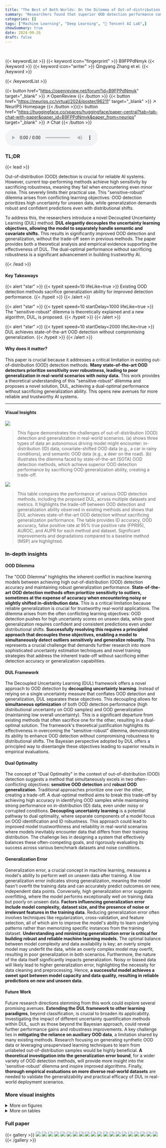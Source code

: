 ```yaml
---
title: "The Best of Both Worlds: On the Dilemma of Out-of-distribution Detection"
summary: "Researchers found that superior OOD detection performance comes at the cost of reduced generalization.  Their novel Decoupled Uncertainty Learning (DUL) algorithm harmonizes OOD detection and generali..."
categories: []
tags: ["Machine Learning", "Deep Learning", "🏢 Tencent AI Lab",]
showSummary: true
date: 2024-09-26
draft: false
---
```


<br>

{{< keywordList >}}
{{< keyword icon="fingerprint" >}} B9FPPdNmyk {{< /keyword >}}
{{< keyword icon="writer" >}} Qingyang Zhang et el. {{< /keyword >}}
 
{{< /keywordList >}}

{{< button href="https://openreview.net/forum?id=B9FPPdNmyk" target="_blank" >}}
↗ OpenReview
{{< /button >}}
{{< button href="https://neurips.cc/virtual/2024/poster/96211" target="_blank" >}}
↗ NeurIPS Homepage
{{< /button >}}{{< button href="https://huggingface.co/spaces/huggingface/paper-central?tab=tab-chat-with-paper&paper_id=B9FPPdNmyk&paper_from=neurips" target="_blank" >}}
↗ Chat
{{< /button >}}



<audio controls>
    <source src="https://ai-paper-reviewer.com/B9FPPdNmyk/podcast.wav" type="audio/wav">
    Your browser does not support the audio element.
</audio>


### TL;DR


{{< lead >}}

Out-of-distribution (OOD) detection is crucial for reliable AI systems.  However, current top-performing methods achieve high sensitivity by sacrificing robustness, meaning they fail when encountering even minor noise. This severely limits their practical use. This "sensitive-robust" dilemma arises from conflicting learning objectives: OOD detection prioritizes high uncertainty for unseen data, while generalization demands robust and confident predictions even with distributional shifts. 



To address this, the researchers introduce a novel Decoupled Uncertainty Learning (DUL) method. **DUL elegantly decouples the uncertainty learning objectives, allowing the model to separately handle semantic and covariate shifts.** This results in significantly improved OOD detection and generalization, without the trade-off seen in previous methods. The paper provides both a theoretical analysis and empirical evidence supporting the effectiveness of DUL. The dual-optimal performance without sacrificing robustness is a significant advancement in building trustworthy AI.

{{< /lead >}}


#### Key Takeaways

{{< alert "star" >}}
{{< typeit speed=10 lifeLike=true >}} Existing OOD detection methods sacrifice generalization ability for improved detection performance. {{< /typeit >}}
{{< /alert >}}

{{< alert "star" >}}
{{< typeit speed=10 startDelay=1000 lifeLike=true >}} The "sensitive-robust" dilemma is theoretically explained and a new algorithm, DUL, is proposed. {{< /typeit >}}
{{< /alert >}}

{{< alert "star" >}}
{{< typeit speed=10 startDelay=2000 lifeLike=true >}} DUL achieves state-of-the-art OOD detection without compromising generalization. {{< /typeit >}}
{{< /alert >}}

#### Why does it matter?
This paper is crucial because it addresses a critical limitation in existing out-of-distribution (OOD) detection methods.  **Many state-of-the-art OOD detectors prioritize sensitivity over robustness, leading to poor generalization in real-world scenarios with noisy data.** This work provides a theoretical understanding of this "sensitive-robust" dilemma and proposes a novel solution, DUL, achieving a dual-optimal performance without sacrificing generalization ability.  This opens new avenues for more reliable and trustworthy AI systems.

------
#### Visual Insights



![](https://ai-paper-reviewer.com/B9FPPdNmyk/figures_1_1.jpg)

> This figure demonstrates the challenges of out-of-distribution (OOD) detection and generalization in real-world scenarios.  (a) shows three types of data an autonomous driving model might encounter: in-distribution (ID) data, covariate-shifted OOD data (e.g., a car in rainy conditions), and semantic OOD data (e.g., a deer on the road).  (b) illustrates the dilemma faced by state-of-the-art (SOTA) OOD detection methods, which achieve superior OOD detection performance by sacrificing OOD generalization ability, creating a trade-off.





![](https://ai-paper-reviewer.com/B9FPPdNmyk/tables_7_1.jpg)

> This table compares the performance of various OOD detection methods, including the proposed DUL, across multiple datasets and metrics.  It highlights the trade-off between OOD detection and generalization ability observed in existing methods and shows that DUL achieves state-of-the-art OOD detection without sacrificing generalization performance.  The table provides ID accuracy, OOD accuracy, false positive rate at 95% true positive rate (FPR95), AUROC, and AUPR for each method and dataset.  Significant improvements and degradations compared to a baseline method (MSP) are highlighted.





### In-depth insights


#### OOD Dilemma
The "OOD Dilemma" highlights the inherent conflict in machine learning models between achieving high out-of-distribution (OOD) detection accuracy and maintaining robust generalization performance.  **State-of-the-art OOD detection methods often prioritize sensitivity to outliers, sometimes at the expense of accuracy when encountering noisy or slightly shifted in-distribution data.** This is a critical limitation because reliable generalization is crucial for trustworthy real-world applications.  The dilemma arises from the often conflicting learning objectives:  OOD detection pushes for high uncertainty scores on unseen data, while good generalization requires confident and consistent predictions even under distributional shifts.  **Successfully resolving this requires a principled approach that decouples these objectives, enabling a model to simultaneously detect outliers sensitively and generalize robustly.** This represents a crucial challenge that demands further research into more sophisticated uncertainty estimation techniques and novel training strategies that address the inherent trade-off without sacrificing either detection accuracy or generalization capabilities.

#### DUL Framework
The Decoupled Uncertainty Learning (DUL) framework offers a novel approach to OOD detection by **decoupling uncertainty learning**.  Instead of relying on a single uncertainty measure that conflates OOD detection and generalization, DUL separates these objectives. This decoupling allows for **simultaneous optimization** of both OOD detection performance (high distributional uncertainty on OOD samples) and OOD generalization (maintaining low overall uncertainty). This is a significant departure from existing methods that often sacrifice one for the other, resulting in a dual-optimal solution.  The framework's theoretical justification highlights its effectiveness in overcoming the "sensitive-robust" dilemma, demonstrating its ability to enhance OOD detection without compromising robustness to distributional shifts. The Bayesian perspective adopted by DUL offers a principled way to disentangle these objectives leading to superior results in empirical evaluations.

#### Dual Optimality
The concept of "Dual Optimality" in the context of out-of-distribution (OOD) detection suggests a method that simultaneously excels in two often-conflicting objectives: **sensitive OOD detection** and **robust OOD generalization**.  Traditional approaches prioritize one over the other, creating a trade-off.  A dual-optimal method aims to break this trade-off by achieving high accuracy in identifying OOD samples while maintaining strong performance on in-distribution (ID) data, even under noisy or corrupted conditions. **Decoupling uncertainty learning** is a potential pathway to dual optimality, where separate components of a model focus on OOD identification and ID robustness. This approach could lead to improved model trustworthiness and reliability in real-world scenarios where models inevitably encounter data that differs from their training distribution. The challenge lies in designing a system that effectively balances these often-competing goals, and rigorously evaluating its success across various benchmark datasets and noise conditions.

#### Generalization Error
Generalization error, a crucial concept in machine learning, measures a model's ability to perform well on unseen data after training.  A low generalization error indicates strong generalization, meaning the model hasn't overfit the training data and can accurately predict outcomes on new, independent data points.  Conversely, high generalization error suggests overfitting, where the model performs exceptionally well on training data but poorly on unseen data. **Factors influencing generalization error include model complexity, dataset size, and the presence of noise or irrelevant features in the training data.**  Reducing generalization error often involves techniques like regularization, cross-validation, and feature selection, all of which aim to improve the model's ability to learn underlying patterns rather than memorizing specific instances from the training dataset. **Understanding and minimizing generalization error is critical for building robust and reliable machine learning models.** The optimal balance between model complexity and data availability is key;  an overly simple model may underfit the data, while an overly complex model may overfit, resulting in poor generalization in both scenarios.  Furthermore, the nature of the data itself significantly impacts generalization.  Noisy or biased data will likely lead to higher generalization error, highlighting the necessity for data cleaning and preprocessing.  Hence, **a successful model achieves a sweet spot between model capacity and data quality, resulting in reliable predictions on new and unseen data.**

#### Future Work
Future research directions stemming from this work could explore several promising avenues.  **Extending the DUL framework to other learning paradigms**, beyond classification, is crucial to broaden its applicability.  Investigating the impact of different uncertainty quantification methods within DUL, such as those beyond the Bayesian approach, could reveal further performance gains and robustness improvements. A key challenge lies in **mitigating the reliance on auxiliary OOD data**, a limitation shared by many existing methods.  Research focusing on generating synthetic OOD data or leveraging unsupervised learning techniques to learn from unlabeled out-of-distribution samples would be highly beneficial.  **A theoretical investigation into the generalization error bound**, for a wider variety of OOD detection methods, will provide more insight into the 'sensitive-robust' dilemma and inspire improved algorithms.  Finally, **thorough empirical evaluations on more diverse real-world datasets** are needed to validate the generalizability and practical efficacy of DUL in real-world deployment scenarios.


### More visual insights

<details>
<summary>More on figures
</summary>


![](https://ai-paper-reviewer.com/B9FPPdNmyk/figures_1_2.jpg)

> This figure demonstrates the dilemma faced by current state-of-the-art (SOTA) out-of-distribution (OOD) detection methods.  Subfigure (a) illustrates the three types of data encountered in real-world deployments of machine learning models: in-distribution (ID) data, covariate-shifted OOD data (with noise or corruption), and semantic OOD data (samples not belonging to any known class). Subfigure (b) shows that most SOTA OOD detection methods achieve high performance by sacrificing OOD generalization ability. They operate in a trade-off area,  while the proposed method (DUL) achieves both high OOD detection and generalization performance.


![](https://ai-paper-reviewer.com/B9FPPdNmyk/figures_9_1.jpg)

> Figure 1(a) shows three types of data that machine learning models encounter in the real world: in-distribution (ID) data, covariate-shifted OOD data (with noise or corruption), and semantic OOD data (from unknown classes).  Figure 1(b) illustrates the dilemma of current state-of-the-art (SOTA) OOD detection methods.  These methods achieve high OOD detection performance but sacrifice OOD generalization ability.  The figure uses a trade-off area graph to depict this balance.


![](https://ai-paper-reviewer.com/B9FPPdNmyk/figures_9_2.jpg)

> This figure visualizes the different types of uncertainty estimated by the Decoupled Uncertainty Learning (DUL) method.  It shows the distributions of data uncertainty, distributional uncertainty, and total uncertainty for three different model training scenarios: a pretrained model, a model finetuned without DUL, and a model finetuned with DUL. The distributions are shown for both in-distribution (ID) and out-of-distribution (OOD) data, allowing for a comparison of how DUL affects the various uncertainty measures, particularly in relation to OOD detection and generalization.


![](https://ai-paper-reviewer.com/B9FPPdNmyk/figures_24_1.jpg)

> This figure demonstrates the challenges in out-of-distribution (OOD) detection and generalization.  (a) shows the different types of data encountered during model deployment, including in-distribution (ID) data, covariate-shifted OOD data (noisy or corrupted), and semantic OOD data (from completely different classes).  (b) illustrates the trade-off dilemma that state-of-the-art (SOTA) OOD detection methods face.  These methods achieve high OOD detection performance but at the cost of sacrificing OOD generalization ability.


</details>




<details>
<summary>More on tables
</summary>


![](https://ai-paper-reviewer.com/B9FPPdNmyk/tables_9_1.jpg)
> This table compares the performance of various OOD detection methods, including the proposed DUL, across different datasets.  It shows ID accuracy, OOD accuracy (generalization), false positive rate at 95% true positive rate (FPR95), AUROC, and AUPR.  Improvements and degradations compared to a baseline method (MSP) are highlighted. The table emphasizes DUL's superior OOD detection performance without sacrificing generalization, a key advantage over other methods.

![](https://ai-paper-reviewer.com/B9FPPdNmyk/tables_9_2.jpg)
> This table compares the performance of various OOD detection methods, including the proposed DUL, across different datasets.  It evaluates both OOD detection performance (FPR, AUROC, AUPR) and OOD generalization ability (OOD accuracy).  The table highlights methods that significantly improve or degrade performance compared to a baseline (MSP), emphasizing DUL's unique ability to achieve state-of-the-art OOD detection without sacrificing generalization.

![](https://ai-paper-reviewer.com/B9FPPdNmyk/tables_19_1.jpg)
> This table compares the performance of various OOD detection methods, including the proposed DUL, across different datasets and metrics.  It highlights the trade-off often seen between OOD detection accuracy and generalization ability, showing that DUL is the only method to achieve state-of-the-art OOD detection without sacrificing generalization performance.  The table provides ID accuracy, OOD accuracy, FPR95, AUROC, and AUPR values for each method.  Significant improvements or degradations compared to a baseline method are color-coded.

![](https://ai-paper-reviewer.com/B9FPPdNmyk/tables_19_2.jpg)
> This table compares the performance of various OOD detection methods, including the proposed DUL method, across different datasets.  It evaluates both OOD detection performance (FPR, AUROC, AUPR) and OOD generalization ability (OOD accuracy). The table highlights the unique advantage of DUL, which achieves state-of-the-art OOD detection without sacrificing generalization performance, a key issue addressed in the paper.

![](https://ai-paper-reviewer.com/B9FPPdNmyk/tables_19_3.jpg)
> This table compares the performance of various OOD detection methods across different datasets.  It highlights the trade-off between OOD detection and generalization ability, showing that many state-of-the-art methods achieve high detection performance by sacrificing generalization ability.  The table showcases the proposed DUL method, which uniquely achieves state-of-the-art OOD detection without compromising generalization.

![](https://ai-paper-reviewer.com/B9FPPdNmyk/tables_20_1.jpg)
> This table compares the performance of various OOD detection methods, including the proposed DUL method, across different datasets.  It shows ID accuracy, OOD accuracy (generalization), false positive rate at 95% true positive rate (FPR95), AUROC, and AUPR.  The table highlights the superior performance of DUL in achieving state-of-the-art OOD detection without sacrificing OOD generalization ability, a key challenge addressed in the paper.  Significant improvements and degradations relative to the baseline method are indicated.

![](https://ai-paper-reviewer.com/B9FPPdNmyk/tables_21_1.jpg)
> This table compares the performance of various OOD detection methods, including the proposed DUL method, across different datasets.  It evaluates both OOD detection performance (FPR, AUROC, AUPR) and OOD generalization ability (OOD-Acc) and shows that DUL achieves state-of-the-art detection performance without sacrificing generalization, unlike other methods that trade-off one for the other.  The comparison includes baseline methods and other state-of-the-art techniques.

![](https://ai-paper-reviewer.com/B9FPPdNmyk/tables_21_2.jpg)
> This table compares the performance of various OOD detection methods, including the proposed DUL, across different datasets.  The metrics used are ID accuracy, OOD accuracy, false positive rate at 95% true positive rate (FPR95), AUROC, and AUPR.  The table highlights the unique advantage of DUL, achieving state-of-the-art OOD detection without compromising OOD generalization ability, as indicated by the blue and black color coding.

![](https://ai-paper-reviewer.com/B9FPPdNmyk/tables_21_3.jpg)
> This table presents the results of the proposed Decoupled Uncertainty Learning (DUL) method on various individual OOD detection test datasets.  It breaks down the performance (FPR and AUROC) for each dataset, offering a granular view of DUL's effectiveness across diverse outlier distributions.  This level of detail goes beyond the aggregate results and provides stronger evidence supporting the method's robustness.

![](https://ai-paper-reviewer.com/B9FPPdNmyk/tables_21_4.jpg)
> This table presents a comparison of OOD detection and generalization performance across various methods.  It highlights the trade-off between detection and generalization ability often observed in other methods, where high detection accuracy comes at the cost of lower generalization accuracy, especially in noisy environments. The table showcases that the proposed DUL method uniquely achieves state-of-the-art OOD detection without sacrificing generalization performance.

![](https://ai-paper-reviewer.com/B9FPPdNmyk/tables_22_1.jpg)
> This table presents a comparison of various OOD detection methods, including the proposed DUL method, across different datasets and metrics.  It highlights the trade-off between OOD detection accuracy and generalization performance, emphasizing DUL's unique ability to achieve state-of-the-art results without sacrificing generalization.  The table uses color-coding to indicate significant improvements or degradations compared to a baseline method, and bolded/underlined entries show top performers.

![](https://ai-paper-reviewer.com/B9FPPdNmyk/tables_22_2.jpg)
> This table compares the performance of various OOD detection methods, including the proposed DUL method, across different datasets.  It evaluates both OOD detection performance (FPR95, AUROC, AUPR) and OOD generalization ability (OOD-Acc). The table highlights methods that significantly improve or degrade performance compared to a baseline method (MSP).  A key finding is that DUL achieves state-of-the-art OOD detection without sacrificing generalization ability.

![](https://ai-paper-reviewer.com/B9FPPdNmyk/tables_22_3.jpg)
> This table compares the performance of various OOD detection methods, including the proposed DUL, across three different datasets (CIFAR-10, CIFAR-100, and ImageNet-200).  It evaluates both OOD detection (FPR95, AUROC, AUPR) and OOD generalization (OOD-Acc).  The baseline method (MSP) is a model trained without OOD detection regularization.  The table highlights significant improvements or degradations in performance compared to the baseline and shows that DUL achieves state-of-the-art OOD detection without compromising generalization performance.

![](https://ai-paper-reviewer.com/B9FPPdNmyk/tables_23_1.jpg)
> This table compares the performance of various OOD detection methods, including the proposed DUL, across different datasets.  It shows ID accuracy, OOD accuracy, false positive rate at 95% true positive rate (FPR95), AUROC, and AUPR.  The table highlights the unique advantage of DUL in achieving state-of-the-art OOD detection without compromising generalization ability.  Significant improvements or degradations compared to a baseline method (MSP) are visually indicated.

![](https://ai-paper-reviewer.com/B9FPPdNmyk/tables_23_2.jpg)
> This table compares the performance of various OOD detection methods, including the proposed DUL method, across different datasets.  It shows ID accuracy, OOD accuracy, false positive rate at 95% true positive rate (FPR95), AUROC, and AUPR.  The table highlights methods that significantly improve or worsen performance compared to a baseline method (MSP) and indicates which methods achieve state-of-the-art OOD detection without sacrificing generalization ability.

</details>




### Full paper

{{< gallery >}}
<img src="https://ai-paper-reviewer.com/B9FPPdNmyk/1.png" class="grid-w50 md:grid-w33 xl:grid-w25" />
<img src="https://ai-paper-reviewer.com/B9FPPdNmyk/2.png" class="grid-w50 md:grid-w33 xl:grid-w25" />
<img src="https://ai-paper-reviewer.com/B9FPPdNmyk/3.png" class="grid-w50 md:grid-w33 xl:grid-w25" />
<img src="https://ai-paper-reviewer.com/B9FPPdNmyk/4.png" class="grid-w50 md:grid-w33 xl:grid-w25" />
<img src="https://ai-paper-reviewer.com/B9FPPdNmyk/5.png" class="grid-w50 md:grid-w33 xl:grid-w25" />
<img src="https://ai-paper-reviewer.com/B9FPPdNmyk/6.png" class="grid-w50 md:grid-w33 xl:grid-w25" />
<img src="https://ai-paper-reviewer.com/B9FPPdNmyk/7.png" class="grid-w50 md:grid-w33 xl:grid-w25" />
<img src="https://ai-paper-reviewer.com/B9FPPdNmyk/8.png" class="grid-w50 md:grid-w33 xl:grid-w25" />
<img src="https://ai-paper-reviewer.com/B9FPPdNmyk/9.png" class="grid-w50 md:grid-w33 xl:grid-w25" />
<img src="https://ai-paper-reviewer.com/B9FPPdNmyk/10.png" class="grid-w50 md:grid-w33 xl:grid-w25" />
<img src="https://ai-paper-reviewer.com/B9FPPdNmyk/11.png" class="grid-w50 md:grid-w33 xl:grid-w25" />
<img src="https://ai-paper-reviewer.com/B9FPPdNmyk/12.png" class="grid-w50 md:grid-w33 xl:grid-w25" />
<img src="https://ai-paper-reviewer.com/B9FPPdNmyk/13.png" class="grid-w50 md:grid-w33 xl:grid-w25" />
<img src="https://ai-paper-reviewer.com/B9FPPdNmyk/14.png" class="grid-w50 md:grid-w33 xl:grid-w25" />
<img src="https://ai-paper-reviewer.com/B9FPPdNmyk/15.png" class="grid-w50 md:grid-w33 xl:grid-w25" />
<img src="https://ai-paper-reviewer.com/B9FPPdNmyk/16.png" class="grid-w50 md:grid-w33 xl:grid-w25" />
<img src="https://ai-paper-reviewer.com/B9FPPdNmyk/17.png" class="grid-w50 md:grid-w33 xl:grid-w25" />
<img src="https://ai-paper-reviewer.com/B9FPPdNmyk/18.png" class="grid-w50 md:grid-w33 xl:grid-w25" />
<img src="https://ai-paper-reviewer.com/B9FPPdNmyk/19.png" class="grid-w50 md:grid-w33 xl:grid-w25" />
<img src="https://ai-paper-reviewer.com/B9FPPdNmyk/20.png" class="grid-w50 md:grid-w33 xl:grid-w25" />
{{< /gallery >}}